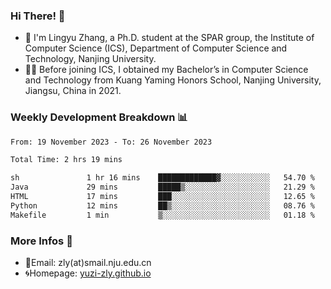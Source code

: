 ### Hi There! 👋 
- 🐳 I'm Lingyu Zhang, a Ph.D. student at the SPAR group, the Institute of Computer Science (ICS), Department of Computer Science and Technology, Nanjing University.
- 🧑‍🎓 Before joining ICS, I obtained my Bachelor’s in Computer Science and Technology from Kuang Yaming Honors School, Nanjing University, Jiangsu, China in 2021.

### Weekly Development Breakdown :bar_chart:

<!--START_SECTION:waka-->

```txt
From: 19 November 2023 - To: 26 November 2023

Total Time: 2 hrs 19 mins

sh               1 hr 16 mins    █████████████▓░░░░░░░░░░░   54.70 %
Java             29 mins         █████▒░░░░░░░░░░░░░░░░░░░   21.29 %
HTML             17 mins         ███░░░░░░░░░░░░░░░░░░░░░░   12.65 %
Python           12 mins         ██▒░░░░░░░░░░░░░░░░░░░░░░   08.76 %
Makefile         1 min           ▒░░░░░░░░░░░░░░░░░░░░░░░░   01.18 %
```

<!--END_SECTION:waka-->

<!--
### Github Contributions :octocat:

![](https://raw.githubusercontent.com/yuzi-zly/yuzi-zly/output/github-contribution-grid-snake.svg)              
-->

### More Infos 📖

- 📧Email: zly(at)smail.nju.edu.cn
- 🌀Homepage: [yuzi-zly.github.io](https://yuzi-zly.github.io/)
